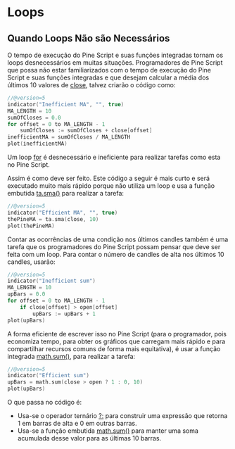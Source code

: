 
# Loops

## Quando Loops Não são Necessários

O tempo de execução do Pine Script e suas funções integradas tornam os loops desnecessários em muitas situações. Programadores de Pine Script que possa não estar familiarizados com o tempo de execução do Pine Script e suas funções integradas e que desejam calcular a média dos últimos 10 valores de [close](https://br.tradingview.com/pine-script-reference/v5/#var_close), talvez criarão o código como:

```c
//@version=5
indicator("Inefficient MA", "", true)
MA_LENGTH = 10
sumOfCloses = 0.0
for offset = 0 to MA_LENGTH - 1
    sumOfCloses := sumOfCloses + close[offset]
inefficientMA = sumOfCloses / MA_LENGTH
plot(inefficientMA)
```

Um loop [for](https://br.tradingview.com/pine-script-reference/v5/#op_for) é desnecessário e ineficiente para realizar tarefas como esta no Pine Script.

Assim é como deve ser feito. Este código a seguir é mais curto e será executado muito mais rápido porque não utiliza um loop e usa a função embutida [ta.sma()](https://br.tradingview.com/pine-script-reference/v5/#fun_ta{dot}sma) para realizar a tarefa:

```c
//@version=5
indicator("Efficient MA", "", true)
thePineMA = ta.sma(close, 10)
plot(thePineMA)
```

Contar as ocorrências de uma condição nos últimos candles também é uma tarefa que os programadores do Pine Script possam pensar que deve ser feita com um loop. Para contar o número de candles de alta nos últimos 10 candles, usarão:

```c
//@version=5
indicator("Inefficient sum")
MA_LENGTH = 10
upBars = 0.0
for offset = 0 to MA_LENGTH - 1
    if close[offset] > open[offset]
        upBars := upBars + 1
plot(upBars)
```

A forma eficiente de escrever isso no Pine Script (para o programador, pois economiza tempo, para obter os gráficos que carregam mais rápido e para compartilhar recursos comuns de forma mais equitativa), é usar a função integrada [math.sum()](https://br.tradingview.com/pine-script-reference/v5/#fun_math{dot}sum), para realizar a tarefa:

```c
//@version=5
indicator("Efficient sum")
upBars = math.sum(close > open ? 1 : 0, 10)
plot(upBars)
```

O que passa no código é:

- Usa-se o operador ternário [?:](https://br.tradingview.com/pine-script-reference/v5/#op_{question}{colon}) para construir uma expressão que retorna 1 em barras de alta e 0 em outras barras.
- Usa-se a função embutida [math.sum()](https://br.tradingview.com/pine-script-reference/v5/#fun_math{dot}sum) para manter uma soma acumulada desse valor para as últimas 10 barras.

